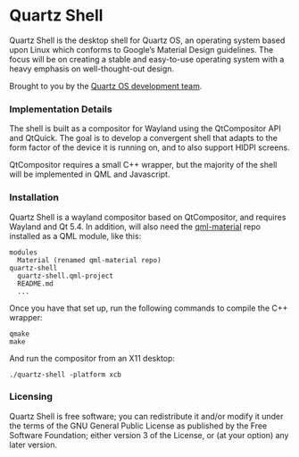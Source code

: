 Quartz Shell
============

Quartz Shell is the desktop shell for Quartz OS, an operating system based upon Linux which conforms to Google’s Material Design guidelines. The focus will be on creating a stable and easy-to-use operating system with a heavy emphasis on well-thought-out design.

Brought to you by the [Quartz OS development team](https://github.com/quartz-os/quartz-shell/graphs/contributors).

### Implementation Details ###

The shell is built as a compositor for Wayland using the QtCompositor API and QtQuick. The goal is to develop a convergent shell that adapts to the form factor of the device it is running on, and to also support HIDPI screens.

QtCompositor requires a small C++ wrapper, but the majority of the shell will be implemented in QML and Javascript.

### Installation ###

Quartz Shell is a wayland compositor based on QtCompositor, and requires Wayland and Qt 5.4. In addition, will also need the [qml-material](https://github.com/quartz-os/qml-material) repo installed as a QML module, like this:

    modules
      Material (renamed qml-material repo)
    quartz-shell
      quartz-shell.qml-project
      README.md
      ...

Once you have that set up, run the following commands to compile the C++ wrapper:

    qmake
    make

And run the compositor from an X11 desktop:

    ./quartz-shell -platform xcb

### Licensing ###

Quartz Shell is free software; you can redistribute it and/or modify it under the terms of the GNU General Public License as published by the Free Software Foundation; either version 3 of the License, or (at your option) any later version.
